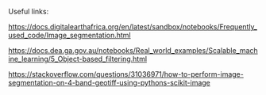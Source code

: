 Useful links: 

https://docs.digitalearthafrica.org/en/latest/sandbox/notebooks/Frequently_used_code/Image_segmentation.html 

https://docs.dea.ga.gov.au/notebooks/Real_world_examples/Scalable_machine_learning/5_Object-based_filtering.html

https://stackoverflow.com/questions/31036971/how-to-perform-image-segmentation-on-4-band-geotiff-using-pythons-scikit-image
